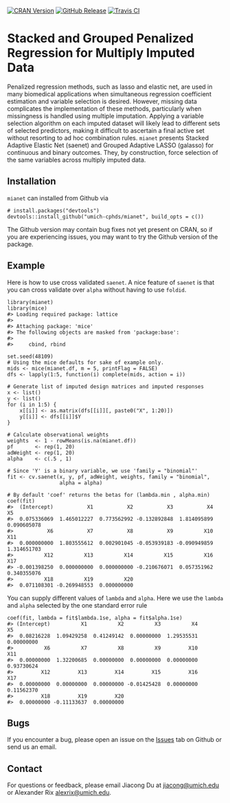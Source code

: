 <!-- Badges -->
[![CRAN
Version](https://img.shields.io/cran/v/mianet?style=flat-square&color=blue&label=CRAN)](https://cran.r-project.org/package=mianet)
[![GitHub
Release](https://img.shields.io/github/v/release/umich-cphds/mianet?include_prereleases&label=Github&style=flat-square&color=blue)](https://github.com/umich-cphds/mianet)
[![Travis
CI](https://img.shields.io/travis/umich-cphds/mianet?style=flat-square)](https://travis-ci.org/umich-cphds/mianet)

Stacked and Grouped Penalized Regression for Multiply Imputed Data
==================================================================

Penalized regression methods, such as lasso and elastic net, are used in
many biomedical applications when simultaneous regression coefficient
estimation and variable selection is desired. However, missing data
complicates the implementation of these methods, particularly when
missingness is handled using multiple imputation. Applying a variable
selection algorithm on each imputed dataset will likely lead to
different sets of selected predictors, making it difficult to ascertain
a final active set without resorting to ad hoc combination rules.
`mianet` presents Stacked Adaptive Elastic Net (saenet) and Grouped
Adaptive LASSO (galasso) for continuous and binary outcomes. They, by
construction, force selection of the same variables across multiply
imputed data.

Installation
------------

`mianet` can installed from Github via

    # install.packages("devtools")
    devtools::install_github("umich-cphds/mianet", build_opts = c())

The Github version may contain bug fixes not yet present on CRAN, so if
you are experiencing issues, you may want to try the Github version of
the package.

Example
-------

Here is how to use cross validated `saenet`. A nice feature of `saenet`
is that you can cross validate over `alpha` without having to use
`foldid`.

    library(mianet)
    library(mice)
    #> Loading required package: lattice
    #> 
    #> Attaching package: 'mice'
    #> The following objects are masked from 'package:base':
    #> 
    #>     cbind, rbind

    set.seed(48109)
    # Using the mice defaults for sake of example only.
    mids <- mice(mianet.df, m = 5, printFlag = FALSE)
    dfs <- lapply(1:5, function(i) complete(mids, action = i))

    # Generate list of imputed design matrices and imputed responses
    x <- list()
    y <- list()
    for (i in 1:5) {
        x[[i]] <- as.matrix(dfs[[i]][, paste0("X", 1:20)])
        y[[i]] <- dfs[[i]]$Y
    }

    # Calculate observational weights
    weights  <- 1 - rowMeans(is.na(mianet.df))
    pf       <- rep(1, 20)
    adWeight <- rep(1, 20)
    alpha    <- c(.5 , 1)

    # Since 'Y' is a binary variable, we use 'family = "binomial"'
    fit <- cv.saenet(x, y, pf, adWeight, weights, family = "binomial",
                     alpha = alpha)

    # By default 'coef' returns the betas for (lambda.min , alpha.min)
    coef(fit)
    #>  (Intercept)           X1           X2           X3           X4           X5 
    #>  0.075336069  1.465012227  0.773562992 -0.132892848  1.814095899  0.090605078 
    #>           X6           X7           X8           X9          X10          X11 
    #>  0.000000000  1.803555612  0.002901045 -0.053939183 -0.090949859  1.314651703 
    #>          X12          X13          X14          X15          X16          X17 
    #> -0.001398250  0.000000000  0.000000000 -0.210676071  0.057351962  0.340355076 
    #>          X18          X19          X20 
    #>  0.071108301 -0.269948553  0.000000000

You can supply different values of `lambda` and `alpha`. Here we use the
`lambda` and `alpha` selected by the one standard error rule

    coef(fit, lambda = fit$lambda.1se, alpha = fit$alpha.1se)
    #> (Intercept)          X1          X2          X3          X4          X5 
    #>  0.08216228  1.09429258  0.41249142  0.00000000  1.29535531  0.00000000 
    #>          X6          X7          X8          X9         X10         X11 
    #>  0.00000000  1.32200685  0.00000000  0.00000000  0.00000000  0.93730624 
    #>         X12         X13         X14         X15         X16         X17 
    #>  0.00000000  0.00000000  0.00000000 -0.01425428  0.00000000  0.11562370 
    #>         X18         X19         X20 
    #>  0.00000000 -0.11133637  0.00000000

Bugs
----

If you encounter a bug, please open an issue on the
[Issues](https://github.com/umich-cphds/mianet/issues) tab on Github or
send us an email.

Contact
-------

For questions or feedback, please email Jiacong Du at
<jiacong@umich.edu> or Alexander Rix <alexrix@umich.edu>.

<!-- ## References -->
